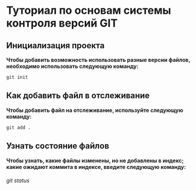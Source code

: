 # Туториал по основам системы контроля версий GIT


## Инициализация проекта
**Чтобы добавить возможность использовать разные версии файлов, необходимо использовать следующую команду:**

```fix
git init
```


## Как добавить файл в отслеживание
**Чтобы добавить файл на отслеживание, используйте следующую команду:**

```
git add .
```

## Узнать состояние файлов
**Чтобы узнать, какие файлы изменены, но не добавлены в индекс; какие ожидают коммита в индексе, введите следующую команду:**

###### git status